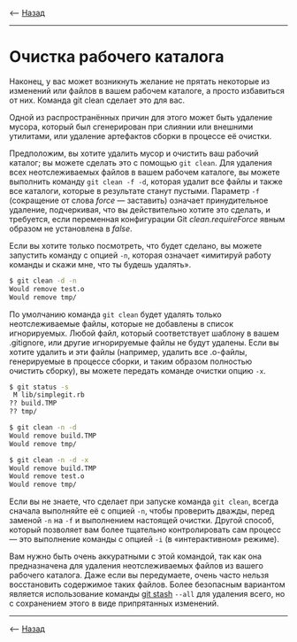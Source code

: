 <-- [Назад](../readme.md)

---

# Очистка рабочего каталога

Наконец, у вас может возникнуть желание не прятать некоторые из изменений или файлов в вашем рабочем каталоге, а просто избавиться от них. Команда git clean сделает это для вас.

Одной из распространённых причин для этого может быть удаление мусора, который был сгенерирован при слиянии или внешними утилитами, или удаление артефактов сборки в процессе её очистки.



Предположим, вы хотите удалить мусор и очистить ваш рабочий каталог; вы можете сделать это с помощью `git clean`. Для удаления всех неотслеживаемых файлов в вашем рабочем каталоге, вы можете выполнить команду `git clean -f -d`, которая удалит все файлы и также все каталоги, которые в результате станут пустыми. Параметр `-f` (сокращение от слова *force* — заставить) означает принудительное удаление, подчеркивая, что вы действительно хотите это сделать, и требуется, если переменная конфигурации Git *clean.requireForce* явным образом не установлена в *false*.

Если вы хотите только посмотреть, что будет сделано, вы можете запустить команду с опцией `-n`, которая означает «имитируй работу команды и скажи мне, что ты будешь удалять».
```bash
$ git clean -d -n
Would remove test.o
Would remove tmp/
```
По умолчанию команда `git clean` будет удалять только неотслеживаемые файлы, которые не добавлены в список игнорируемых. Любой файл, который соответствует шаблону в вашем .gitignore, или другие игнорируемые файлы не будут удалены. Если вы хотите удалить и эти файлы (например, удалить все .o-файлы, генерируемые в процессе сборки, и таким образом полностью очистить сборку), вы можете передать команде очистки опцию `-x`.
```bash
$ git status -s
 M lib/simplegit.rb
?? build.TMP
?? tmp/

$ git clean -n -d
Would remove build.TMP
Would remove tmp/

$ git clean -n -d -x
Would remove build.TMP
Would remove test.o
Would remove tmp/
```
Если вы не знаете, что сделает при запуске команда `git clean`, всегда сначала выполняйте её с опцией `-n`, чтобы проверить дважды, перед заменой `-n` на `-f` и выполнением настоящей очистки. Другой способ, который позволяет вам более тщательно контролировать сам процесс — это выполнение команды с опцией `-i` (в «интерактивном» режиме).

Вам нужно быть очень аккуратными с этой командой, так как она предназначена для удаления неотслеживаемых файлов из вашего рабочего каталога. Даже если вы передумаете, очень часто нельзя восстановить содержимое таких файлов. Более безопасным вариантом является использование команды [git stash](./stash.md "git stash") `--all` для удаления всего, но с сохранением этого в виде припрятанных изменений.

---

<-- [Назад](../readme.md)